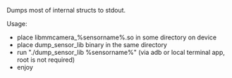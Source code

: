 Dumps most of internal structs to stdout.

Usage:
* place libmmcamera_%sensorname%.so in some directory on device
* place dump_sensor_lib binary in the same directory
* run "./dump_sensor_lib %sensorname%" (via adb or local terminal app, root is not required)
* enjoy
